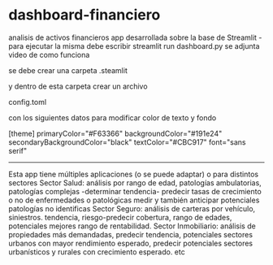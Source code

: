 # dashboard-financiero
analisis de activos financieros
app desarrollada sobre la base de Streamlit - 
para ejecutar la misma debe escribir streamlit run dashboard.py
se adjunta video de como funciona

se debe crear una carpeta 
.steamlit

y dentro de esta carpeta  crear  un archivo

config.toml

con  los siguientes datos para modificar color de texto y fondo

[theme]
primaryColor="#F63366"
backgroundColor="#191e24"
secondaryBackgroundColor="black"
textColor="#CBC917"
font="sans serif"

--------------------------------------------------------------------
Esta app tiene múltiples aplicaciones (o se puede adaptar) o para distintos sectores Sector Salud: análisis por rango de edad, patologías ambulatorias, 
patologías complejas -determinar tendencia- predecir tasas de crecimiento o no de enfermedades o patológicas medir y también anticipar potenciales patologías 
no identificas Sector Seguro: análisis de carteras por vehículo, siniestros. tendencia, riesgo-predecir cobertura, rango de edades, potenciales mejores 
rango de rentabilidad. Sector Inmobiliario: análisis de propiedades más demandadas, predecir tendencia, potenciales sectores urbanos con mayor rendimiento esperado,
predecir potenciales sectores urbanísticos y rurales con crecimiento esperado. etc









